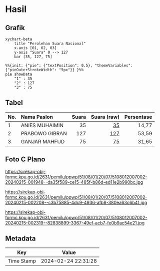 # Hasil

## Grafik

```mermaid
xychart-beta
    title "Perolehan Suara Nasional"
    x-axis [01, 02, 03]
    y-axis "Suara" 0 --> 127
    bar [35, 127, 75]
```

```mermaid
%%{init: {"pie": {"textPosition": 0.5}, "themeVariables": {"pieOuterStrokeWidth": "5px"}} }%%
pie showData
    "1" : 35
    "2" : 127
    "3" : 75
```

## Tabel

| No. | Nama Paslon    | Suara | Suara (raw) | Persentase |
|:--- |:-------------- | -----:| -----------:| ----------:|
| 1   | ANIES MUHAIMIN | 35    | [35][p-1]   | 14,77      |
| 2   | PRABOWO GIBRAN | 127   | [127][p-2]  | 53,59      |
| 3   | GANJAR MAHFUD  | 75    | [75][p-3]   | 31,65      |


[p-1]: https://github.com/gigit-pemilu/pemilu-2024/blob/main/pilpres/hitung-suara/sub/51-bali/sub/08-buleleng/sub/01-gerokgak/sub/2007-musi/sub/002-tps/sub/paslon-1.txt
[p-2]: https://github.com/gigit-pemilu/pemilu-2024/blob/main/pilpres/hitung-suara/sub/51-bali/sub/08-buleleng/sub/01-gerokgak/sub/2007-musi/sub/002-tps/sub/paslon-2.txt
[p-3]: https://github.com/gigit-pemilu/pemilu-2024/blob/main/pilpres/hitung-suara/sub/51-bali/sub/08-buleleng/sub/01-gerokgak/sub/2007-musi/sub/002-tps/sub/paslon-3.txt

## Foto C Plano

https://sirekap-obj-formc.kpu.go.id/2631/pemilu/ppwp/51/08/01/20/07/5108012007002-20240215-001948--da35f589-ce15-485f-b86d-ed11e2b990bc.jpg

https://sirekap-obj-formc.kpu.go.id/2631/pemilu/ppwp/51/08/01/20/07/5108012007002-20240215-002208--c3b75885-4dc9-4936-afb8-380ea63c6b41.jpg

https://sirekap-obj-formc.kpu.go.id/2631/pemilu/ppwp/51/08/01/20/07/5108012007002-20240215-002319--82838899-3367-49ef-acb7-fe0b9ac54e21.jpg


## Metadata

| Key        | Value               |
| ---------- | ------------------- |
| Time Stamp | 2024-02-24 22:31:28 |



